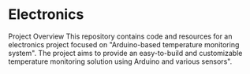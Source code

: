 # Electronics

Project Overview
This repository contains code and resources for an electronics project focused on "Arduino-based temperature monitoring system". The project aims to provide an easy-to-build and customizable temperature monitoring solution using Arduino and various sensors".

